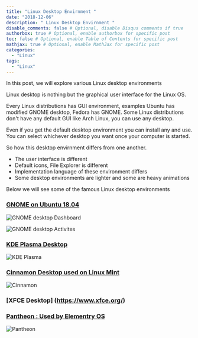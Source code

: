 ```yaml
---
title: "Linux Desktop Envirnment "
date: "2018-12-06"
description: " Linux Desktop Envirnment "
disable_comments: false # Optional, disable Disqus comments if true
authorbox: true # Optional, enable authorbox for specific post
toc: false # Optional, enable Table of Contents for specific post
mathjax: true # Optional, enable MathJax for specific post
categories:
  - "Linux"
tags:
  - "Linux"
---
```


In this post, we will explore various Linux desktop environments
<!--more-->

Linux desktop is nothing but the graphical user interface for the Linux OS.

Every Linux distributions has GUI environment, examples Ubuntu has modified GNOME desktop, Fedora has GNOME. Some Linux distributions don't have any default GUI like Arch Linux, you can use any desktop.

Even if you get the default desktop environment you can install any and use. You can select whichever desktop you want once your computer is started.

So how this desktop envirnment differs from one another.
+ The user interface is different
+ Default icons, File Explorer is different
+ Implementation language of these environment differs
+ Some desktop environments are lighter and some are heavy animations

Below we will see some of the famous Linux desktop environments

### [GNOME on Ubuntu 18.04](https://www.gnome.org/gnome-3/)

![GNOME desktop Dashboard](/img/linuxdesktops/Apps.png)

![GNOME desktop Activites](/img/linuxdesktops/activites.png)

### [KDE Plasma Desktop](https://www.kde.org/)
![KDE Plasma](/img/linuxdesktops/kde.png)

### [Cinnamon Desktop used on Linux Mint](https://linuxmint.com/)
![Cinnamon ](/img/linuxdesktops/cinnamon.png)

### [XFCE Desktop] (https://www.xfce.org/)

### [Pantheon : Used by Elementry OS](https://elementary.io/)
![Pantheon ](/img/linuxdesktops/Pantheon.png)
